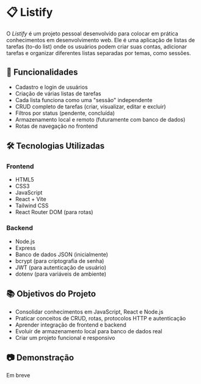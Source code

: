 # 📋 Listify

O *Listify* é um projeto pessoal desenvolvido para colocar em prática conhecimentos em desenvolvimento web. Ele é uma aplicação de listas de tarefas (to-do list) onde os usuários podem criar suas contas, adicionar tarefas e organizar diferentes listas separadas por temas, como sessões.

## 🚀 Funcionalidades

- Cadastro e login de usuários
- Criação de várias listas de tarefas
- Cada lista funciona como uma "sessão" independente
- CRUD completo de tarefas (criar, visualizar, editar e excluir)
- Filtros por status (pendente, concluída)
- Armazenamento local e remoto (futuramente com banco de dados)
- Rotas de navegação no frontend

## 🛠 Tecnologias Utilizadas

### Frontend
- HTML5
- CSS3
- JavaScript 
- React + Vite
- Tailwind CSS 
- React Router DOM (para rotas)

### Backend
- Node.js
- Express
- Banco de dados JSON (inicialmente)
- bcrypt (para criptografia de senha)
- JWT (para autenticação de usuário)
- dotenv (para variáveis de ambiente)

## 📚 Objetivos do Projeto

- Consolidar conhecimentos em JavaScript, React e Node.js
- Praticar conceitos de CRUD, rotas, protocolos HTTP e autenticação
- Aprender integração de frontend e backend
- Evoluir de armazenamento local para banco de dados real
- Criar um projeto funcional e responsivo

## 📷 Demonstração

Em breve
